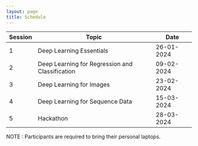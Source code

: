 ```yaml
---
layout: page
title: Schedule
---
```



| Session | Topic                                           | Date       |
|---------|-------------------------------------------------|------------|
| 1       | Deep Learning Essentials                        | 26-01-2024 |
| 2       | Deep Learning for Regression and Classification | 09-02-2024 |
| 3       | Deep Learning for Images                        | 23-02-2024 |
| 4       | Deep Learning for Sequence Data                 | 15-03-2024 |
| 5       | Hackathon                                       | 28-03-2024 |


NOTE : Participants are required to bring their personal laptops.
  